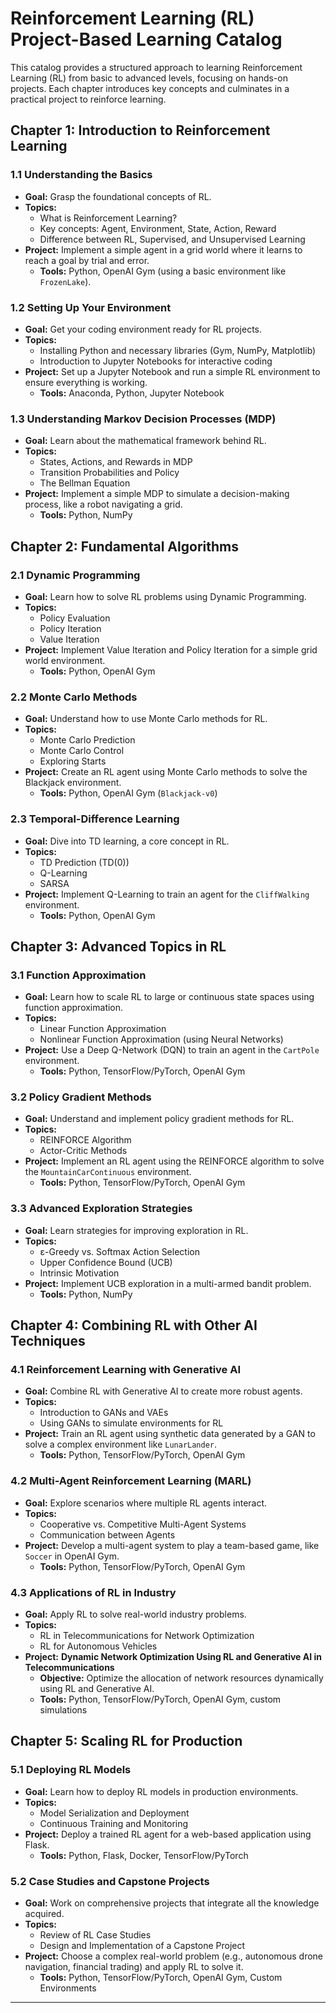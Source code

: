 # Reinforcement Learning (RL) Project-Based Learning Catalog

This catalog provides a structured approach to learning Reinforcement Learning (RL) from basic to advanced levels, focusing on hands-on projects. Each chapter introduces key concepts and culminates in a practical project to reinforce learning.

## Chapter 1: Introduction to Reinforcement Learning

### 1.1 Understanding the Basics
- **Goal:** Grasp the foundational concepts of RL.
- **Topics:**
  - What is Reinforcement Learning?
  - Key concepts: Agent, Environment, State, Action, Reward
  - Difference between RL, Supervised, and Unsupervised Learning
- **Project:** Implement a simple agent in a grid world where it learns to reach a goal by trial and error.
  - **Tools:** Python, OpenAI Gym (using a basic environment like `FrozenLake`).

### 1.2 Setting Up Your Environment
- **Goal:** Get your coding environment ready for RL projects.
- **Topics:**
  - Installing Python and necessary libraries (Gym, NumPy, Matplotlib)
  - Introduction to Jupyter Notebooks for interactive coding
- **Project:** Set up a Jupyter Notebook and run a simple RL environment to ensure everything is working.
  - **Tools:** Anaconda, Python, Jupyter Notebook

### 1.3 Understanding Markov Decision Processes (MDP)
- **Goal:** Learn about the mathematical framework behind RL.
- **Topics:**
  - States, Actions, and Rewards in MDP
  - Transition Probabilities and Policy
  - The Bellman Equation
- **Project:** Implement a simple MDP to simulate a decision-making process, like a robot navigating a grid.
  - **Tools:** Python, NumPy

## Chapter 2: Fundamental Algorithms

### 2.1 Dynamic Programming
- **Goal:** Learn how to solve RL problems using Dynamic Programming.
- **Topics:**
  - Policy Evaluation
  - Policy Iteration
  - Value Iteration
- **Project:** Implement Value Iteration and Policy Iteration for a simple grid world environment.
  - **Tools:** Python, OpenAI Gym

### 2.2 Monte Carlo Methods
- **Goal:** Understand how to use Monte Carlo methods for RL.
- **Topics:**
  - Monte Carlo Prediction
  - Monte Carlo Control
  - Exploring Starts
- **Project:** Create an RL agent using Monte Carlo methods to solve the Blackjack environment.
  - **Tools:** Python, OpenAI Gym (`Blackjack-v0`)

### 2.3 Temporal-Difference Learning
- **Goal:** Dive into TD learning, a core concept in RL.
- **Topics:**
  - TD Prediction (TD(0))
  - Q-Learning
  - SARSA
- **Project:** Implement Q-Learning to train an agent for the `CliffWalking` environment.
  - **Tools:** Python, OpenAI Gym

## Chapter 3: Advanced Topics in RL

### 3.1 Function Approximation
- **Goal:** Learn how to scale RL to large or continuous state spaces using function approximation.
- **Topics:**
  - Linear Function Approximation
  - Nonlinear Function Approximation (using Neural Networks)
- **Project:** Use a Deep Q-Network (DQN) to train an agent in the `CartPole` environment.
  - **Tools:** Python, TensorFlow/PyTorch, OpenAI Gym

### 3.2 Policy Gradient Methods
- **Goal:** Understand and implement policy gradient methods for RL.
- **Topics:**
  - REINFORCE Algorithm
  - Actor-Critic Methods
- **Project:** Implement an RL agent using the REINFORCE algorithm to solve the `MountainCarContinuous` environment.
  - **Tools:** Python, TensorFlow/PyTorch, OpenAI Gym

### 3.3 Advanced Exploration Strategies
- **Goal:** Learn strategies for improving exploration in RL.
- **Topics:**
  - ε-Greedy vs. Softmax Action Selection
  - Upper Confidence Bound (UCB)
  - Intrinsic Motivation
- **Project:** Implement UCB exploration in a multi-armed bandit problem.
  - **Tools:** Python, NumPy

## Chapter 4: Combining RL with Other AI Techniques

### 4.1 Reinforcement Learning with Generative AI
- **Goal:** Combine RL with Generative AI to create more robust agents.
- **Topics:**
  - Introduction to GANs and VAEs
  - Using GANs to simulate environments for RL
- **Project:** Train an RL agent using synthetic data generated by a GAN to solve a complex environment like `LunarLander`.
  - **Tools:** Python, TensorFlow/PyTorch, OpenAI Gym

### 4.2 Multi-Agent Reinforcement Learning (MARL)
- **Goal:** Explore scenarios where multiple RL agents interact.
- **Topics:**
  - Cooperative vs. Competitive Multi-Agent Systems
  - Communication between Agents
- **Project:** Develop a multi-agent system to play a team-based game, like `Soccer` in OpenAI Gym.
  - **Tools:** Python, TensorFlow/PyTorch, OpenAI Gym

### 4.3 Applications of RL in Industry
- **Goal:** Apply RL to solve real-world industry problems.
- **Topics:**
  - RL in Telecommunications for Network Optimization
  - RL for Autonomous Vehicles
- **Project:** **Dynamic Network Optimization Using RL and Generative AI in Telecommunications**
  - **Objective:** Optimize the allocation of network resources dynamically using RL and Generative AI.
  - **Tools:** Python, TensorFlow/PyTorch, OpenAI Gym, custom simulations

## Chapter 5: Scaling RL for Production

### 5.1 Deploying RL Models
- **Goal:** Learn how to deploy RL models in production environments.
- **Topics:**
  - Model Serialization and Deployment
  - Continuous Training and Monitoring
- **Project:** Deploy a trained RL agent for a web-based application using Flask.
  - **Tools:** Python, Flask, Docker, TensorFlow/PyTorch

### 5.2 Case Studies and Capstone Projects
- **Goal:** Work on comprehensive projects that integrate all the knowledge acquired.
- **Topics:**
  - Review of RL Case Studies
  - Design and Implementation of a Capstone Project
- **Project:** Choose a complex real-world problem (e.g., autonomous drone navigation, financial trading) and apply RL to solve it.
  - **Tools:** Python, TensorFlow/PyTorch, OpenAI Gym, Custom Environments

---


